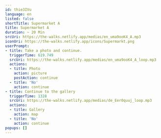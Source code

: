 ```yaml
---
id: thie3IVu
language: en
listed: false
shortTitle: Supermarket A
title: Supermarket A
duration: ~ 20 Min
srcUri: https://the-walks.netlify.app/medias/en_uma9ooK4_A.mp3
iconUri: https://the-walks.netlify.app/icons/Supermarkt.png
userPrompt: 
- title: Take a photo and continue.
  triggerTime: 619.749
  srcUri: https://the-walks.netlify.app/medias/en_uma9ooK4_A_loop.mp3
  actions:
  - title: Photo
    action: picture
    postAction: continue
  - title: 'No'
    action: continue
- title: Continue to the gallery
  triggerTime: 1328
  srcUri: https://the-walks.netlify.app/medias/de_Eer0quuj_loop.mp3
  actions:
  - title: Gallery
    action: map
  - title: 'No'
    action: continue 
popups: []
---
```



